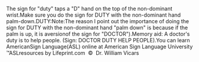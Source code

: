 The sign for "duty" taps a "D" hand on the top of the 
			non-dominant wrist.Make sure you do the sign for DUTY with the non-dominant hand palm-down.DUTY:Note:The reason I point out the importance of doing the sign for DUTY 
			with the non-dominant hand "palm down" is because if the palm is up, it 
			is aversionof the sign for "DOCTOR").Memory aid: A doctor's duty is to help people. (Sign: DOCTOR DUTY 
			HELP PEOPLE).You can learn 
		AmericanSign 
		Language(ASL) online at American Sign Language University ™ASLresources by Lifeprint.com  ©  Dr. William Vicars